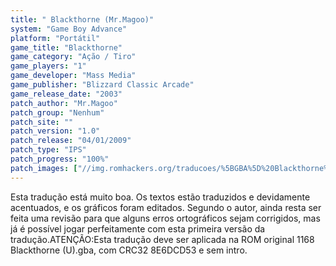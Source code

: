 ```yaml
---
title: " Blackthorne (Mr.Magoo)"
system: "Game Boy Advance"
platform: "Portátil"
game_title: "Blackthorne"
game_category: "Ação / Tiro"
game_players: "1"
game_developer: "Mass Media"
game_publisher: "Blizzard Classic Arcade"
game_release_date: "2003"
patch_author: "Mr.Magoo"
patch_group: "Nenhum"
patch_site: ""
patch_version: "1.0"
patch_release: "04/01/2009"
patch_type: "IPS"
patch_progress: "100%"
patch_images: ["//img.romhackers.org/traducoes/%5BGBA%5D%20Blackthorne%20-%20Mr.Magoo%20-%201.png","//img.romhackers.org/traducoes/%5BGBA%5D%20Blackthorne%20-%20Mr.Magoo%20-%202.png","//img.romhackers.org/traducoes/%5BGBA%5D%20Blackthorne%20-%20Mr.Magoo%20-%203.png"]
---
```

Esta tradução está muito boa. Os textos estão traduzidos e devidamente acentuados, e os gráficos foram editados. Segundo o autor, ainda resta ser feita uma revisão para que alguns erros ortográficos sejam corrigidos, mas já é possível jogar perfeitamente com esta primeira versão da tradução.ATENÇÃO:Esta tradução deve ser aplicada na ROM original 1168 Blackthorne (U).gba, com CRC32 8E6DCD53 e sem intro.